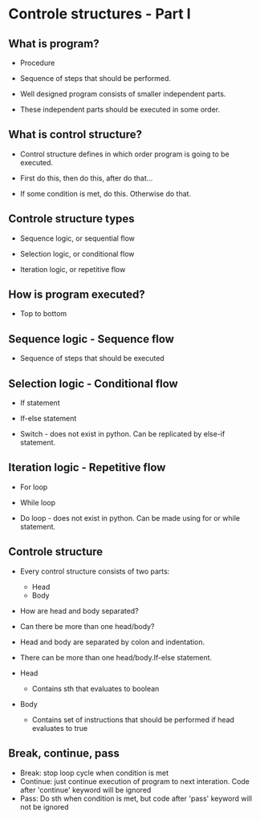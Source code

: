 
# Controle structures - Part I


## What is program?

  - Procedure

  - Sequence of steps that should be performed.

  - Well designed program consists of smaller independent parts.

  - These independent parts should be executed in some order.


## What is control structure?

  - Control structure defines in which order program is going to be executed.

  - First do this, then do this, after do that…

  - If some condition is met, do this. Otherwise do that.


## Controle structure types

  - Sequence logic, or sequential flow

  - Selection logic, or conditional flow

  - Iteration logic, or repetitive flow




## How is program executed?

  - Top to bottom


## Sequence logic - Sequence flow

  - Sequence of steps that should be executed


## Selection logic - Conditional flow

  - If statement

  - If-else statement

  - Switch - does not exist in python. Can be replicated by else-if statement.


## Iteration logic - Repetitive flow

  - For loop

  - While loop

  - Do loop - does not exist in python. Can be made using for or while statement.


## Controle structure

  - Every control structure consists of two parts:
    - Head
    - Body
  - How are head and body separated?
  - Can there be more than one head/body?


  - Head and body are separated by colon and indentation.

  - There can be more than one head/body.If-else statement.


  - Head
    - Contains sth that evaluates to boolean
  - Body
    - Contains set of instructions that should be performed if head evaluates to true



## Break, continue, pass

  - Break: stop loop cycle when condition is met
  - Continue: just continue execution of program to next interation. Code after 'continue' keyword will be ignored
  - Pass: Do sth when condition is met, but code after 'pass' keyword will not be ignored








